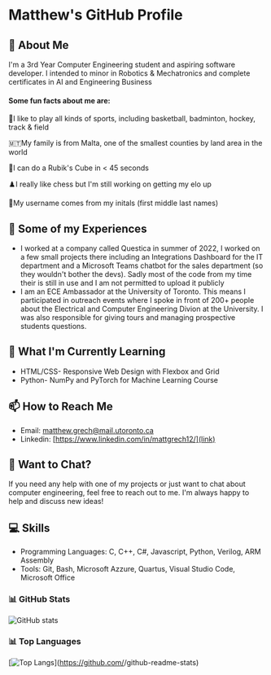 # Matthew's GitHub Profile

## 👋 About Me
I'm a 3rd Year Computer Engineering student and aspiring software developer. I intended to minor in Robotics & Mechatronics and complete certificates in AI and Engineering Business  
#### Some fun facts about me are:  

🏀I like to play all kinds of sports, including basketball, badminton, hockey, track & field  

🇲🇹My family is from Malta, one of the smallest counties by land area in the world  

🧩I can do a Rubik's Cube in < 45 seconds  

♟️I really like chess but I'm still working on getting my elo up 

🔎My username comes from my initals (first middle last names)


## 🔭 Some of my Experiences

- I worked at a company called Questica in summer of 2022, I worked on a few small projects there including an Integrations Dashboard for the IT department and a Microsoft Teams chatbot for the sales department (so they wouldn't bother the devs). Sadly most of the code from my time their is still in use and I am not permitted to upload it publicly
- I am an ECE Ambassador at the University of Toronto. This means I participated in outreach events where I spoke in front of 200+ people about the Electrical and Computer Engineering Divion at the University. I was also responsible for giving tours and managing prospective students questions.


## 🌱 What I'm Currently Learning

- HTML/CSS- Responsive Web Design with Flexbox and Grid
- Python- NumPy and PyTorch for Machine Learning Course

## 📫 How to Reach Me

- Email: [matthew.grech@mail.utoronto.ca](link)
- Linkedin: [https://www.linkedin.com/in/mattgrech12/](link)

## 🤔 Want to Chat?

If you need any help with one of my projects or just want to chat about computer engineering, feel free to reach out to me. I'm always happy to help and discuss new ideas!

## 💻 Skills

- Programming Languages: C, C++, C#, Javascript, Python, Verilog, ARM Assembly 
- Tools: Git, Bash, Microsoft Azzure, Quartus, Visual Studio Code, Microsoft Office

### 📊 GitHub Stats

![GitHub stats](https://github-readme-stats.vercel.app/api?username=MEGmax&show_icons=true&theme=tokyonight)

### 📊 Top Languages

[![Top Langs](https://github-readme-stats.vercel.app/api/top-langs/?username=MEGmax&theme=tokyonight)](https://github.com/<Your GitHub Username>/github-readme-stats)
